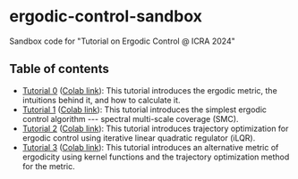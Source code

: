 # ergodic-control-sandbox
Sandbox code for "Tutorial on Ergodic Control @ ICRA 2024"

## Table of contents
 
 - [Tutorial 0](notebooks/ergodic_metric.ipynb) ([Colab link](https://drive.google.com/file/d/1vPaVKNy_LA2LLdJK4BxvcJRZcrHpDNYN/view?usp=sharing)): This tutorial introduces the ergodic metric, the intuitions behind it, and how to calculate it.
 - [Tutorial 1](notebooks/smc_ergodic_metric.ipynb) ([Colab link](https://drive.google.com/file/d/1FqemaVkGGQUyYgL4fsTsvDR9RNWKU8IN/view?usp=sharing)): This tutorial introduces the simplest ergodic control algorithm --- spectral multi-scale coverage (SMC).
 - [Tutorial 2](notebooks/ilqr_ergodic_control.ipynb) ([Colab link](https://drive.google.com/file/d/1uLHussyBViy793h7JBOI95LCazydcujV/view?usp=sharing)): This tutorial introduces trajectory optimization for ergodic control using iterative linear quadratic regulator (iLQR).
 - [Tutorial 3](notebooks/kernel_ergodic_control.ipynb) ([Colab link](https://drive.google.com/file/d/1hSRnyv-kov6kw7Rf7p5sPuKUJDWda6lb/view?usp=sharing)): This tutorial introduces an alternative metric of ergodicity using kernel functions and the trajectory optimization method for the metric.
